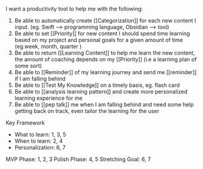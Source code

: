 
I want a productivity tool to help me with the following:
1.  Be able to automatically create [[Categorization]] for each new content I input. (eg. Swift --> programming language, Obsidian --> tool) 
2.  Be able to set [[Priority]] for new content I should spend time learning based on my project and personal goals for a given amount of time (eg.week, month, quarter )
3. Be able to return [[Learning Content]] to help me learn the new content, the amount of coaching depends on my [[Priority]]  (i.e a learning plan of some sort)
4. Be able to [[Reminder]] of my learning journey and send me [[reminder]] if I am falling behind
5. Be able to [[Test My Knowledge]] on a timely basis, eg. flash card
6. Be able to [[analysis learning pattern]] and create more personalized learning experience for me
7. Be able to [[pep talk]] me when I am falling behind and need some help getting back on track, even tailor the learning for the user


Key Framework
- What to learn: 1, 3, 5
- When to learn: 2, 4
- Personalization: 6, 7

MVP Phase: 1, 2, 3
Polish Phase: 4, 5
Stretching Goal: 6, 7

